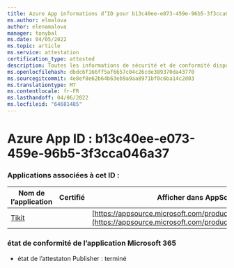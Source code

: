 ```yaml
---
title: Azure App informations d’ID pour b13c40ee-e073-459e-96b5-3f3cca046a37
ms.author: elmalova
author: elenamalova
manager: tonybal
ms.date: 04/05/2022
ms.topic: article
ms.service: attestation
certification_type: attested
description: Toutes les informations de sécurité et de conformité disponibles pour b13c40ee-e073-459e-96b5-3f3cca046a37.
ms.openlocfilehash: dbdc6f166ff5af6657c04c26cde389370da43770
ms.sourcegitcommit: 4e8ef8e62b64b63eb9a9aa8971bf0c6ba14c2d03
ms.translationtype: MT
ms.contentlocale: fr-FR
ms.lasthandoff: 04/06/2022
ms.locfileid: "64681485"
---
```

# <a name="azure-app-id-b13c40ee-e073-459e-96b5-3f3cca046a37"></a>Azure App ID : b13c40ee-e073-459e-96b5-3f3cca046a37


### <a name="apps-associated-with-this-id"></a>Applications associées à cet ID :
| **Nom de l’application** | **Certifié** | **Afficher dans AppSource** |
|--------------|---------------|-----------------------|
| [Tikit](../forward/WA200002602.md) |  | [https://appsource.microsoft.com/product/office/WA200002602](https://appsource.microsoft.com/product/office/WA200002602) |

### <a name="microsoft-365-app-compliance-status"></a>état de conformité de l’application Microsoft 365
- état de l’attestaton Publisher : terminé
